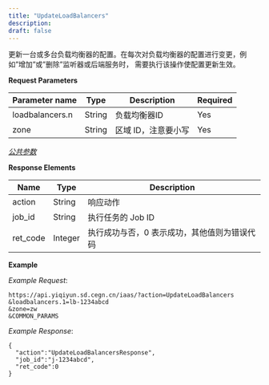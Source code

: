 ```yaml
---
title: "UpdateLoadBalancers"
description: 
draft: false
---
```




更新一台或多台负载均衡器的配置。在每次对负载均衡器的配置进行变更，例如”增加”或”删除”监听器或后端服务时， 需要执行该操作使配置更新生效。

**Request Parameters**

| Parameter name | Type | Description | Required |
| --- | --- | --- | --- |
| loadbalancers.n | String | 负载均衡器ID | Yes |
| zone | String | 区域 ID，注意要小写 | Yes |

[_公共参数_](../../../parameters/)

**Response Elements**

| Name | Type | Description |
| --- | --- | --- |
| action | String | 响应动作 |
| job_id | String | 执行任务的 Job ID |
| ret_code | Integer | 执行成功与否，0 表示成功，其他值则为错误代码 |

**Example**

_Example Request_:

```
https://api.yiqiyun.sd.cegn.cn/iaas/?action=UpdateLoadBalancers
&loadbalancers.1=lb-1234abcd
&zone=zw
&COMMON_PARAMS
```

_Example Response_:

```
{
  "action":"UpdateLoadBalancersResponse",
  "job_id":"j-1234abcd",
  "ret_code":0
}
```
